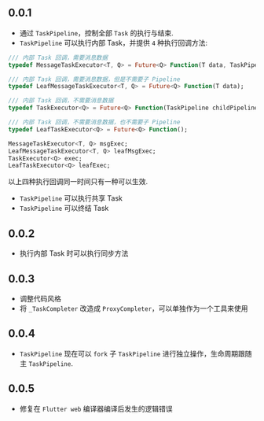## 0.0.1

- 通过 `TaskPipeline`，控制全部 `Task` 的执行与结束.
- `TaskPipeline` 可以执行内部 Task，并提供 `4` 种执行回调方法:
```dart
/// 内部 Task 回调，需要消息数据
typedef MessageTaskExecutor<T, Q> = Future<Q> Function(T data, TaskPipeline childPipeline);

/// 内部 Task 回调，需要消息数据，但是不需要子 Pipeline
typedef LeafMessageTaskExecutor<T, Q> = Future<Q> Function(T data);

/// 内部 Task 回调，不需要消息数据
typedef TaskExecutor<Q> = Future<Q> Function(TaskPipeline childPipeline);

/// 内部 Task 回调，不需要消息数据，也不需要子 Pipeline
typedef LeafTaskExecutor<Q> = Future<Q> Function();

MessageTaskExecutor<T, Q> msgExec;
LeafMessageTaskExecutor<T, Q> leafMsgExec;
TaskExecutor<Q> exec;
LeafTaskExecutor<Q> leafExec;
```

以上四种执行回调同一时间只有一种可以生效.

- `TaskPipeline` 可以执行共享 Task
- `TaskPipeline` 可以终结 Task

## 0.0.2

- 执行内部 Task 时可以执行同步方法

## 0.0.3

- 调整代码风格
- 将 `_TaskCompleter` 改造成 `ProxyCompleter`，可以单独作为一个工具来使用

## 0.0.4

- `TaskPipeline` 现在可以 `fork` 子 `TaskPipeline` 进行独立操作，生命周期跟随主 `TaskPipeline`.

## 0.0.5

- 修复在 `Flutter web` 编译器编译后发生的逻辑错误